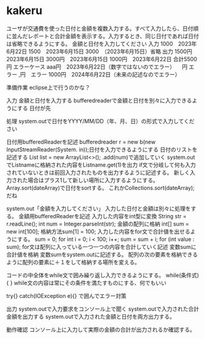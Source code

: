 # kakeru
ユーザが交通費を使った日付と金額を複数入力する。すべて入力したら、日付順に並んだレポートと合計金額を表示する。入力するとき、同じ日付であれば日付は省略できるようにする。
金額と日付を入力してください
入力
  1000　2023年6月22日
  1500　2023年6月15日
  3000　（2023年6月15日）省略
出力
  1500円　2023年6月15日
  3000円　2023年6月15日
  1000円　2023年6月22日
  合計5500円
エラーケース
aaa円　2023年6月22日（数字ではないのでエラー）
　円 エラー
 ,円　エラー
1000円　2024年6月22日（未来の記述なのでエラー）

準備作業
eclipse上で行うのかな？

入力
金額と日付を入力する
bufferedreaderで金額と日付を別々に入力できるようにする
日付が先

処理
system.outで日付をYYYY/MM/DD（年、月、日）の形式で入力してください

日付用bufferedReaderを記述
bufferedreader r = new b(new InputStreamReader(System. in));日付を入力できるようにする
日付のリストを記述する
List<Integer> list = new ArrayList<>();
.add(num)で追加していく
system.outでListnameに格納された内容をListname.get(1)を出力
if文で分岐して何も入力されていないときは前回入力されたものを出力するように記述する。
新しく入力された場合はプラス1して新しい場所に入力するようにする。
Array.sort(dateArray)で日付をsortする。
これかCollections.sort(dateArray);だね



system.out「金額を入力してください」
入力した日付と金額は別々に処理をする。
金額用bufferedReaderを記述
入力した内容をint型に変換
String str = r.readLine();
int num = Integer.parseInt(str);
金額の配列に格納 int[] sum = new int[100];
格納方法sum[1] = 100;
入力した内容をfor文で合計値を出せるようにする。
sum = 0;
for int i = 0; i < 100; i++;
sum = sum + i;
for (int value : sum);
for文は配列に入っている一つ一つの内容を合計していく記述
変数sumに合計値を格納
変数sumをsystem.outに記述する。
配列の次の要素を格納できるように配列の要素に＋１をして格納する場所を変える。

コードの中全体をwhile文で囲み繰り返し入力できるようにする。
while(条件式){
}
while文の内容は常にその条件を満たすものにする、何でもいい

try{}
catch(IOException e){}
で囲んでエラー対策



出力
system.outで入力要求をコンソール上で聞く
system.outで入力された合計金額を出力する
system.outで入力された金額と日付を両方出力する。


動作確認
コンソール上に入力して実際の金額の合計が出力されるか確認する。

